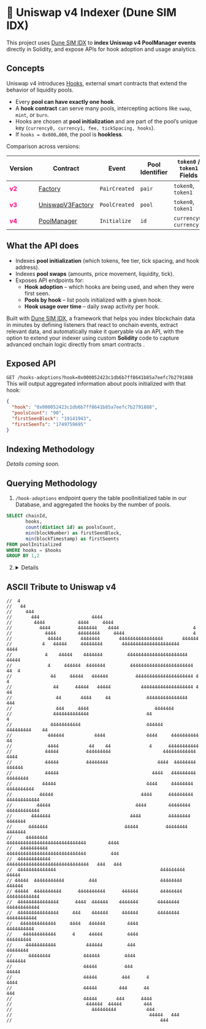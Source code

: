 # 🦄 Uniswap v4 Indexer (Dune SIM IDX)

This project uses [Dune SIM IDX](https://docs.sim.dune.com/idx) to **index Uniswap v4 PoolManager events** directly in Solidity, 
and expose APIs for hook adoption and usage analytics.

## Concepts

Uniswap v4 introduces [Hooks](https://docs.uniswap.org/contracts/v4/concepts/hooks), external smart contracts that extend the behavior of liquidity pools.  
- Every **pool can have exactly one hook**.  
- A **hook contract** can serve many pools, intercepting actions like `swap`, `mint`, or `burn`.  
- Hooks are chosen at **pool initialization** and are part of the pool’s unique key (`currency0, currency1, fee, tickSpacing, hooks`).  
- If `hooks = 0x000…000`, the pool is **hookless**.


Comparison across versions:  
<table>
  <thead>
    <tr>
      <th>Version</th>
      <th>Contract</th>
      <th>Event</th>
      <th>Pool Identifier</th>
      <th><code>token0</code> / <code>token1</code> Fields</th>
      <th>Fee</th>
      <th>Hooks</th>
    </tr>
  </thead>
  <tbody>
    <tr>
      <td><b style="color:#ff007a;">v2</b></td>
      <td><a href="#">Factory</a></td>
      <td><code>PairCreated</code></td>
      <td><code>pair</code></td>
      <td><code>token0</code>, <code>token1</code></td>
      <td>N/A</td>
      <td>N/A</td>
    </tr>
    <tr>
      <td><b style="color:#ff007a;">v3</b></td>
      <td><a href="">UniswapV3Factory</a></td>
      <td><code>PoolCreated</code></td>
      <td><code>pool</code></td>
      <td><code>token0</code>, <code>token1</code></td>
      <td><code>fee</code></td>
      <td>N/A</td>
    </tr>
    <tr>
      <td><b style="color:#ff007a;">v4</b></td>
      <td><a href="#">PoolManager</a></td>
      <td><code>Initialize</code></td>
      <td><code>id</code></td>
      <td><code>currency0</code>, <code>currency1</code></td>
      <td><code>fee</code></td>
      <td><code>hooks</code></td>
    </tr>
  </tbody>
</table>


## What the API does
- Indexes **pool initialization** (which tokens, fee tier, tick spacing, and hook address).
- Indexes **pool swaps** (amounts, price movement, liquidity, tick).
- Exposes API endpoints for:
  - **Hook adoption** – which hooks are being used, and when they were first seen.
  - **Pools by hook** – list pools initialized with a given hook.
  - **Hook usage over time** – daily swap activity per hook.

Built with [Dune SIM IDX](https://docs.sim.dune.com/idx), a framework that helps you index blockchain data in minutes by defining listeners that react to onchain events, extract relevant data, and automatically make it queryable via an API, with the option to extend your indexer using custom **Solidity** code to capture advanced onchain logic directly from smart contracts .


## Exposed API
`GET /hooks-adoptions?hook=0x000052423c1db6b7ff8641b85a7eefc7b2791888`
This will output aggregated information about pools initialized with that hook:
```json
{
  "hook": "0x000052423c1db6b7ff8641b85a7eefc7b2791888",
  "poolsCount": "90",
  "firstSeenBlock": "19141943",
  "firstSeenTs": "1749759695"
}
```

## Indexing Methodology

_Details coming soon._

## Querying Methodology
1. `/hook-adoptions` endpoint query the table poolInitialized table in our Database, and aggregated the hooks by the number of pools.
```sql
SELECT chainId,
       hooks,
       count(distinct id) as poolsCount, 
       min(blockNumber) as firstSeenBlock, 
       min(blockTimestamp) as firstSeents
FROM poolInitialized
WHERE hooks = $hooks
GROUP BY 1,2
```
2. <details>



## ASCII Tribute to Uniswap v4
```text
//  4
//   44
//     444
//       444                   4444
//        4444            4444     4444
//          4444          4444444    4444                           4
//            4444        44444444     4444                         4
//             44444       4444444       4444444444444444       444444
//           4   44444     44444444       444444444444444444444    4444
//            4    44444    4444444         4444444444444444444444  44444
//             4     444444  4444444         44444444444444444444444 44  4
//              44     44444   444444          444444444444444444444 4     4
//               44      44444   44444           4444444444444444444 4 44
//                44       4444     44             444444444444444     444
//                444     4444                        4444444
//               4444444444444                     44                      4
//              44444444444                        444444     444444444    44
//             444444           4444               4444     4444444444      44
//             4444           44    44              4      44444444444
//            44444          444444444                   444444444444    4444
//            44444          44444444                  4444  44444444    444444
//            44444                                  4444   444444444    44444444
//           44444                                 4444     44444444    4444444444
//          44444                                4444      444444444   444444444444
//         44444                               4444        44444444    444444444444
//       4444444                             4444          44444444         4444444
//      4444444                            44444          44444444          4444444
//     44444444                           44444444444444444444444444444        4444
//   4444444444                           44444444444444444444444444444         444
//  444444444444                         444444444444444444444444444444   444   444
//  44444444444444                                      444444444         44444
// 44444  44444444444         444                       44444444         444444
// 44444  4444444444      4444444444      444444        44444444    444444444444
//  444444444444444      4444  444444    4444444       44444444     444444444444
//  444444444444444     444    444444     444444       44444444      44444444444
//   4444444444444     4444   444444        4444                      4444444444
//    444444444444      4     44444         4444                       444444444
//     44444444444           444444         444                        44444444
//      44444444            444444         4444                         4444444
//                          44444          444                          44444
//                          44444         444      4                    4444
//                          44444        444      44                   444
//                          44444       444      4444
//                           444444  44444        444
//                             444444444           444
//                                                  44444   444
//                                                      444
